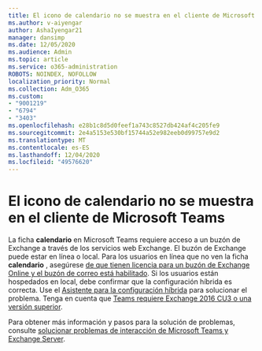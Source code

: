 ```yaml
---
title: El icono de calendario no se muestra en el cliente de Microsoft Teams
ms.author: v-aiyengar
author: AshaIyengar21
manager: dansimp
ms.date: 12/05/2020
ms.audience: Admin
ms.topic: article
ms.service: o365-administration
ROBOTS: NOINDEX, NOFOLLOW
localization_priority: Normal
ms.collection: Adm_O365
ms.custom:
- "9001219"
- "6794"
- "3403"
ms.openlocfilehash: e28b1c8d5d0feef1a743c8527db424af4c205fe9
ms.sourcegitcommit: 2e4a5153e530bf15744a52e982eeb0d99757e9d2
ms.translationtype: MT
ms.contentlocale: es-ES
ms.lasthandoff: 12/04/2020
ms.locfileid: "49576620"
---
```

# <a name="calendar-icon-isnt-showing-in-microsoft-teams-client"></a>El icono de calendario no se muestra en el cliente de Microsoft Teams

La ficha **calendario** en Microsoft Teams requiere acceso a un buzón de Exchange a través de los servicios web Exchange. El buzón de Exchange puede estar en línea o local. Para los usuarios en línea que no ven la ficha **calendario** , asegúrese [de que tienen licencia para un buzón de Exchange Online y el buzón de correo está habilitado](https://docs.microsoft.com/exchange/recipients-in-exchange-online/create-user-mailboxes). Si los usuarios están hospedados en local, debe confirmar que la configuración híbrida es correcta. Use el [Asistente para la configuración híbrida](https://docs.microsoft.com/exchange/hybrid-deployment/hybrid-agent) para solucionar el problema. Tenga en cuenta que [Teams requiere Exchange 2016 CU3 o una versión superior](https://docs.microsoft.com/microsoftteams/exchange-teams-interact).

Para obtener más información y pasos para la solución de problemas, consulte [solucionar problemas de interacción de Microsoft Teams y Exchange Server](https://docs.microsoft.com/microsoftteams/troubleshoot/known-issues/teams-exchange-interaction-issue).
